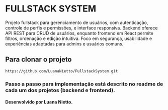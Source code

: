 # FULLSTACK SYSTEM

Projeto fullstack para gerenciamento de usuários, com autenticação, controle de perfis e permissões, e interface responsiva. Backend oferece API REST para CRUD de usuários, 
enquanto frontend em React permite filtros, ordenação e edição intuitiva. Foco em segurança, usabilidade e experiências adaptadas para admins e usuários comuns.

## Para clonar o projeto

```bash
https://github.com/LuanaNietto/FullstackSystem.git
```
### Passo a passo para implementação está descrito no readme de cada um dos projetos (backend e frontend).

#### Desenvolvido por Luana Nietto.

